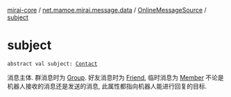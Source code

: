 [mirai-core](../../index.md) / [net.mamoe.mirai.message.data](../index.md) / [OnlineMessageSource](index.md) / [subject](./subject.md)

# subject

`abstract val subject: `[`Contact`](../../net.mamoe.mirai.contact/-contact/index.md)

消息主体. 群消息时为 [Group](../../net.mamoe.mirai.contact/-group/index.md). 好友消息时为 [Friend](../../net.mamoe.mirai.contact/-friend/index.md), 临时消息为 [Member](../../net.mamoe.mirai.contact/-member/index.md)
不论是机器人接收的消息还是发送的消息, 此属性都指向机器人能进行回复的目标.

